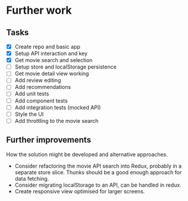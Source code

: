 # Further work

## Tasks

- [x] Create repo and basic app
- [x] Setup API interaction and key
- [x] Get movie search and selection
- [ ] Setup store and localStorage persistence
- [ ] Get movie detail view working
- [ ] Add review editing
- [ ] Add recommendations
- [ ] Add unit tests
- [ ] Add component tests
- [ ] Add integration tests (mocked API)
- [ ] Style the UI
- [ ] Add throttling to the movie search

## Further improvements

How the solution might be developed and alternative approaches.

- Consider refactoring the movie API search into Redux, probably in a separate store slice. Thunks should be a good enough approach for data fetching.
- Consider migrating localStorage to an API, can be handled in redux.
- Create responsive view optimised for larger screens.
